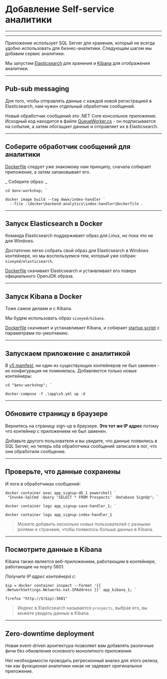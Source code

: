 ﻿# Добавление Self-service аналитики

---

<section data-background-image="https://github.com/akamenev/docker-windows-workshop/blob/master/slides/img/backend/Slide3.PNG?raw=true">

---

Приложение использует SQL Server для хранения, который не всегда удобно использовать для бизнес-аналитики. Следующим шагом мы добавим сервис аналитики.

Мы запустим [Elasticsearch](https://www.elastic.co/products/elasticsearch) для хранения и [Kibana](https://www.elastic.co/products/kibana) для отображения аналитики. 

---

## Pub-sub messaging

Для того, чтобы отправлять данные с каждой новой регистрацией в Elasticsearch, нам нужен отдельный обработчик сообщений. 

Новый обработчик сообщений это .NET Core консольное приложение. Исходный код находится в файле [QueueWorker.cs](https://github.com/akamenev/docker-windows-workshop/blob/master/src/SignUp.MessageHandlers.IndexProspect/Workers/QueueWorker.cs) - он подписывается на события, а затем обогащает данные и отправляет их в Elasticsearch.

---

## Соберите обработчик сообщений для аналитики


[Dockerfile](https://github.com/akamenev/docker-windows-workshop/blob/master/docker/backend-analytics/index-handler/Dockerfile) следует уже знакомому нам принципу, сначала собирает приложение, а затем запаковывает его.


_ Соберите образ: _


```
cd $env:workshop; `

docker image build --tag dwwx/index-handler `
  --file .\docker\backend-analytics\index-handler\Dockerfile .
```

---

## Запуск Elasticsearch в Docker

Команда Elasticsearch поддерживает образ для Linux, но пока что не для Windows. 

Достаточно легко собрать свой образ для Elasticsearch в Windows контейнере, но мы воспользуемся тем, который уже собран: `sixeyed/elasticsearch`.

[Dockerfile](https://github.com/sixeyed/dockerfiles-windows/blob/master/elasticsearch/nanoserver/sac2016/Dockerfile) скачивает Elasticsearch и устанвливает его поверх официального OpenJDK образа.

---

## Запуск Kibana в Docker

Тоже самое делаем и с Kibana.

Мы будем использовать образ `sixeyed/kibana`. 

[Dockerfile](https://github.com/sixeyed/dockerfiles-windows/blob/master/kibana/windowsservercore/ltsc2016/Dockerfile) скачивает и устанавливает Kibana, и собирает [startup script](https://github.com/sixeyed/dockerfiles-windows/blob/master/kibana/windowsservercore/ltsc2016/init.ps1) с параметрами по-умолчанию.

---

## Запускаем приложение с аналитикой

В [v5 manifest](https://github.com/akamenev/docker-windows-workshop/blob/master/app/v5.yml), ни один из существующих контейнеров не был заменен - их конфигурация не поменялась. Добавляются только новые контейнеры:

```
cd "$env:workshop"; `

docker-compose -f .\app\v5.yml up -d
```

---

## Обновите страницу в браузере

Вернитесь на страницу sign-up в браузере. **Это тот же IP адрес** потому что контейнер с приложением не был заменен. 

Добавьте другого пользователя и вы увидите, что данные появились в SQL Server, но теперь оба обработчика сообщений записали в лог, что они обработали сообщение.

---

## Проверьте, что данные сохранены

И логи в обработчиках сообщений:

 ```
docker container exec app_signup-db_1 powershell `
  "Invoke-SqlCmd -Query 'SELECT * FROM Prospects' -Database SignUp"; `

docker container logs app_signup-save-handler_1; `

docker container logs app_signup-index-handler_1
```

> Можете добавить несколько новых пользователей с разными ролями и странами, чтобы появилось больше данных в Kibana.

---

## Посмотрите данные в Kibana

Kibana также является веб-приложением, работающим в контейнере, работающее на порту 5601.

_Получите IP адрес контейнера с:_

```
$ip = docker container inspect --format '{{ .NetworkSettings.Networks.nat.IPAddress }}' app_kibana_1; `

firefox "http://$($ip):5601"
```

> Индекс в Elasticsearch называется `prospects`, выбрав его, вы можете увидеть данные в Kibana. 

---

## Zero-downtime deployment

Новая event-driven архитектура позволяет вам добавлять различные фичи без обновления основного монолитного приложения.

Нет необходимости проводить регресионный анализ для этого релиза, так как функционал аналитики никак не задевает оригинальное приложение.
